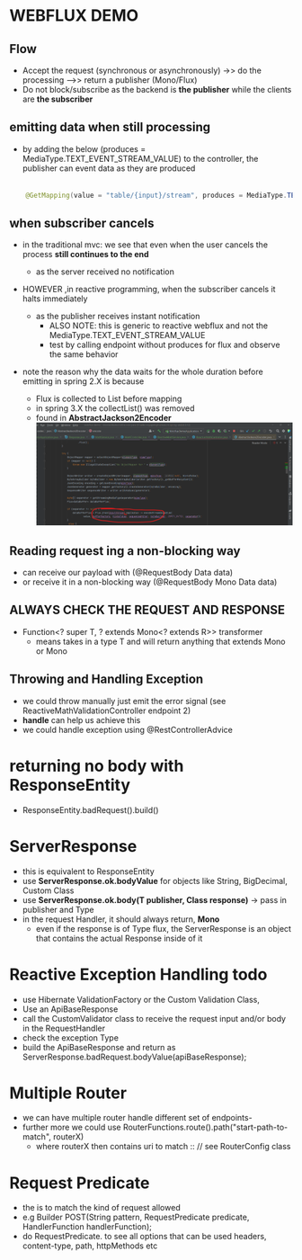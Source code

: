 # WEBFLUX DEMO

## Flow
 - Accept the request (synchronous or asynchronously) ->> do the processing -->> return a publisher (Mono/Flux)
 - Do not block/subscribe as the backend is **the publisher** while the clients are **the subscriber**

## emitting data when still processing
- by adding the below (produces = MediaType.TEXT_EVENT_STREAM_VALUE) to the controller, the publisher can event data as they are produced
```java

    @GetMapping(value = "table/{input}/stream", produces = MediaType.TEXT_EVENT_STREAM_VALUE)

```

## when subscriber cancels
- in the traditional mvc: we see that even when the user cancels the process **still continues to the end**
  - as the server received no notification
- HOWEVER ,in reactive programming, when the subscriber cancels it halts immediately
  - as the publisher receives instant notification
    - ALSO NOTE: this is generic to reactive webflux and not the MediaType.TEXT_EVENT_STREAM_VALUE
    - test by calling endpoint without produces for flux and observe the same behavior


- note the reason why the data waits for the whole duration before emitting in spring 2.X is because
  - Flux is collected to List before mapping
  - in spring 3.X the collectList() was removed
  - found in **AbstractJackson2Encoder**
![img.png](img.png)


## Reading request ing a non-blocking way
- can receive our payload with (@RequestBody Data data)
- or receive it in a non-blocking way (@RequestBody Mono<RequestBody> Data data)


## ALWAYS CHECK THE REQUEST AND RESPONSE
- Function<? super T, ? extends Mono<? extends R>> transformer
  - means takes in a type T and will return anything that extends Mono<R> or Mono<R>


## Throwing and Handling Exception
- we could throw manually just emit the error signal (see ReactiveMathValidationController endpoint 2)
- **handle** can help us achieve this
- we could handle exception using @RestControllerAdvice

# returning no body with ResponseEntity
- ResponseEntity.badRequest().build()


# ServerResponse
- this is equivalent to ResponseEntity
- use **ServerResponse.ok.bodyValue** for objects like String, BigDecimal, Custom Class
- use **ServerResponse.ok.body(T publisher, Class response)** -> pass in publisher and Type 
- in the request Handler, it should always return, **Mono<ServerResponse>**
  - even if the response is of Type flux, the ServerResponse is an object that contains the actual Response inside of it

# Reactive Exception Handling todo
- use Hibernate ValidationFactory or the Custom Validation Class,
- Use an ApiBaseResponse
- call the CustomValidator class to receive the request input and/or body in the RequestHandler
- check the exception Type
- build the ApiBaseResponse and return as ServerResponse.badRequest.bodyValue(apiBaseResponse);


# Multiple Router
- we can have multiple router handle different set of endpoints-
- further more we could use RouterFunctions.route().path("start-path-to-match", routerX)
  - where routerX then contains uri to match :: // see RouterConfig class

# Request Predicate
- the is to match the kind of request allowed
- e.g 	Builder POST(String pattern, RequestPredicate predicate, HandlerFunction<ServerResponse> handlerFunction);
- do RequestPredicate.     to see all options that can be used headers, content-type, path,  httpMethods etc